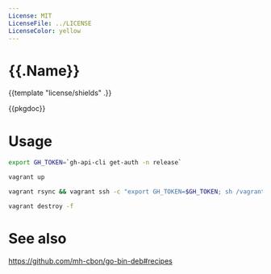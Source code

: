 ```yaml
---
License: MIT
LicenseFile: ../LICENSE
LicenseColor: yellow
---
```

# {{.Name}}

{{template "license/shields" .}}

{{pkgdoc}}

# Usage

```sh
export GH_TOKEN=`gh-api-cli get-auth -n release`

vagrant up

vagrant rsync && vagrant ssh -c "export GH_TOKEN=$GH_TOKEN; sh /vagrant/vagrant-run.sh"

vagrant destroy -f
```

# See also

https://github.com/mh-cbon/go-bin-deb#recipes
